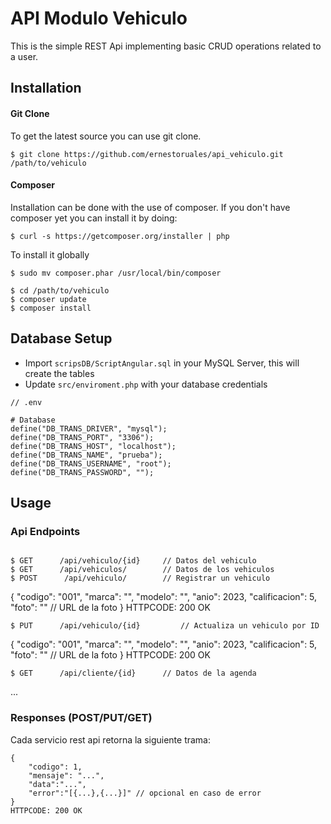 # API Modulo Vehiculo

This is the simple REST Api implementing basic CRUD operations related to a user.

## Installation

#### Git Clone

To get the latest source you can use git clone.

`$ git clone https://github.com/ernestoruales/api_vehiculo.git /path/to/vehiculo`

#### Composer

Installation can be done with the use of composer. If you don't have composer yet you can install it by doing:

`$ curl -s https://getcomposer.org/installer | php`

To install it globally

`$ sudo mv composer.phar /usr/local/bin/composer`

```
$ cd /path/to/vehiculo
$ composer update
$ composer install
```

## Database Setup

 - Import `scripsDB/ScriptAngular.sql` in your MySQL Server, this will create the tables
 - Update `src/enviroment.php` with your database credentials
 
```
// .env 

# Database
define("DB_TRANS_DRIVER", "mysql");
define("DB_TRANS_PORT", "3306");
define("DB_TRANS_HOST", "localhost");
define("DB_TRANS_NAME", "prueba");
define("DB_TRANS_USERNAME", "root");
define("DB_TRANS_PASSWORD", "");
```

## Usage

### Api Endpoints

```

$ GET      /api/vehiculo/{id}     // Datos del vehiculo
$ GET      /api/vehiculos/     	  // Datos de los vehiculos
$ POST      /api/vehiculo/     	  // Registrar un vehiculo
```
{
    "codigo": "001",
	"marca": "",
	"modelo": "",
	"anio": 2023,
	"calificacion": 5,
	"foto": "" // URL de la foto
}
HTTPCODE: 200 OK
```
$ PUT      /api/vehiculo/{id}     	  // Actualiza un vehiculo por ID
```
{
    "codigo": "001",
	"marca": "",
	"modelo": "",
	"anio": 2023,
	"calificacion": 5,
	"foto": "" // URL de la foto
}
HTTPCODE: 200 OK
```
$ GET      /api/cliente/{id}      // Datos de la agenda

```

...

### Responses (POST/PUT/GET)

Cada servicio rest api retorna la siguiente trama:

```
{
    "codigo": 1,
	"mensaje": "...",
    "data":"...",
	"error":"[{...},{...}]" // opcional en caso de error
}
HTTPCODE: 200 OK
```